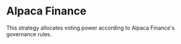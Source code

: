 # Alpaca Finance

This strategy allocates voting power according to Alpaca Finance's governance rules.
